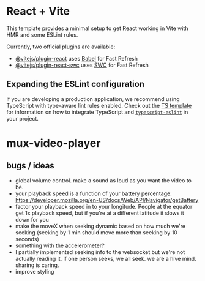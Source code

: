 # React + Vite

This template provides a minimal setup to get React working in Vite with HMR and some ESLint rules.

Currently, two official plugins are available:

- [@vitejs/plugin-react](https://github.com/vitejs/vite-plugin-react/blob/main/packages/plugin-react) uses [Babel](https://babeljs.io/) for Fast Refresh
- [@vitejs/plugin-react-swc](https://github.com/vitejs/vite-plugin-react/blob/main/packages/plugin-react-swc) uses [SWC](https://swc.rs/) for Fast Refresh

## Expanding the ESLint configuration

If you are developing a production application, we recommend using TypeScript with type-aware lint rules enabled. Check out the [TS template](https://github.com/vitejs/vite/tree/main/packages/create-vite/template-react-ts) for information on how to integrate TypeScript and [`typescript-eslint`](https://typescript-eslint.io) in your project.

# mux-video-player

## bugs / ideas

* global volume control. make a sound as loud as you want the video to be.
* your playback speed is a function of your battery percentage: https://developer.mozilla.org/en-US/docs/Web/API/Navigator/getBattery
* factor your playback speed in to your longitude. People at the equator get 1x playback speed, but if you're at a different latitude it slows it down for you
* make the moveX when seeking dynamic based on how much we're seeking (seeking by 1 min should move more than seeking by 10 seconds)
* something with the accelerometer?
* I partially implemented seeking info to the websocket but we're not actually reading it. if one person seeks, we all seek. we are a hive mind. sharing is caring.
* improve styling
